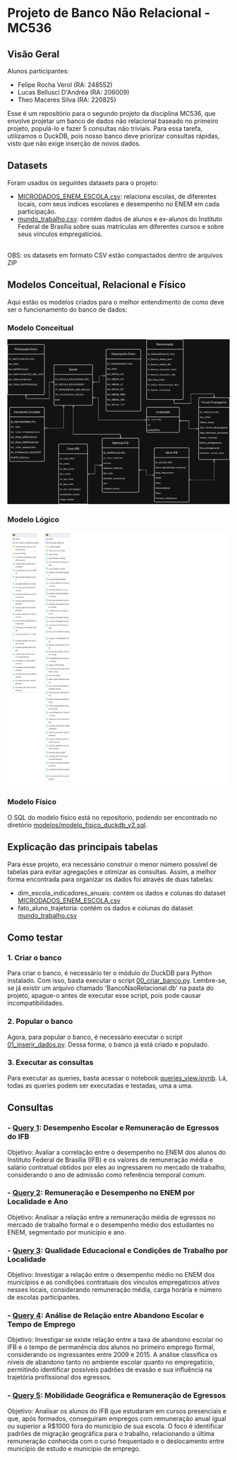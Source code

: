 # Projeto de Banco Não Relacional - MC536

## Visão Geral
Alunos participantes:
- Felipe Rocha Verol (RA: 248552)
- Lucas Bellusci D'Andréa (RA: 206009)
- Theo Maceres Silva (RA: 220825)

Esse é um repositório para o segundo projeto da disciplina MC536, que envolve projetar um banco de dados não relacional baseado no primeiro projeto, populá-lo e fazer 5 consultas não triviais.
Para essa tarefa, utilizamos o DuckDB, pois nosso banco deve priorizar consultas rápidas, visto que não exige inserção de novos dados.

## Datasets
Foram usados os seguintes datasets para o projeto:
- [MICRODADOS_ENEM_ESCOLA.csv](dados/tratados/MICRODADOS_ENEM_ESCOLA.csv): relaciona escolas, de diferentes locais, com seus índices escolares e desempenho no ENEM em cada participação.
- [mundo_trabalho.csv](dados/tratados/mundo_trabalho.csv): contém dados de alunos e ex-alunos do Instituto Federal de Brasília sobre suas matrículas em diferentes cursos e sobre seus vínculos empregatícios. <br/> <br/>

OBS: os datasets em formato CSV estão compactados dentro de arquivos ZIP

## Modelos Conceitual, Relacional e Físico
Aqui estão os modelos criados para o melhor entendimento de como deve ser o funcionamento do banco de dados:

### Modelo Conceitual
![Modelo Conceitual do Banco de Dados](modelos/modelo_conceitual.png) 

### Modelo Lógico
![Modelo Relacional do Banco de Dados](modelos/modelo_logico.PNG)

### Modelo Físico
O SQL do modelo físico está no reposítorio, podendo ser encontrado no diretório [modelos/modelo_fisico_duckdb_v2.sql](modelos/modelo_fisico_duckdb_v2.sql).

## Explicação das principais tabelas
Para esse projeto, era necessário construir o menor número possível de tabelas para evitar agregações e otimizar as consultas. Assim, a melhor forma encontrada para organizar os dados foi através de duas tabelas:
- dim_escola_indicadores_anuais: contém os dados e colunas do dataset [MICRODADOS_ENEM_ESCOLA.csv](dados/tratados/MICRODADOS_ENEM_ESCOLA.csv)
- fato_aluno_trajetoria: contém os dados e colunas do dataset [mundo_trabalho.csv](dados/tratados/mundo_trabalho.csv)

## Como testar

### 1. Criar o banco
Para criar o banco, é necessário ter o módulo do DuckDB para Python instalado. Com isso, basta executar o script [00_criar_banco.py](/scripts_insercao/00_criar_banco.py). Lembre-se, se já existir um arquivo chamado 'BancoNaoRelacional.db' na pasta do projeto, apague-o antes de executar esse script, pois pode causar incompatibilidades.

### 2. Popular o banco
Agora, para popular o banco, é necessário executar o script [01_inserir_dados.py](/scripts_insercao/01_inserir_dados.py). Dessa forma, o banco já está criado e populado.

### 3. Executar as consultas
Para executar as queries, basta acessar o notebook [queries_view.ipynb](/queries_view.ipynb). Lá, todas as queries podem ser executadas e testadas, uma a uma.

## Consultas
### - [Query 1](queries/query1.sql): Desempenho Escolar e Remuneração de Egressos do IFB
Objetivo: Avaliar a correlação entre o desempenho no ENEM dos alunos do Instituto Federal de Brasília (IFB) e os valores de remuneração média e salário contratual obtidos por eles ao ingressarem no mercado de trabalho, considerando o ano de admissão como referência temporal comum.

### - [Query 2](queries/query2.sql): Remuneração e Desempenho no ENEM por Localidade e Ano
Objetivo: Analisar a relação entre a remuneração média de egressos no mercado de trabalho formal e o desempenho médio dos estudantes no ENEM, segmentado por município e ano.

### - [Query 3](queries/query3.sql): Qualidade Educacional e Condições de Trabalho por Localidade
Objetivo: Investigar a relação entre o desempenho médio no ENEM dos municípios e as condições contratuais dos vínculos empregatícios ativos nesses locais, considerando remuneração média, carga horária e número de escolas participantes.

### - [Query 4](queries/query4.sql): Análise de Relação entre Abandono Escolar e Tempo de Emprego
Objetivo: Investigar se existe relação entre a taxa de abandono escolar no IFB e o tempo de permanência dos alunos no primeiro emprego formal, considerando os ingressantes entre 2009 e 2015. A análise classifica os níveis de abandono tanto no ambiente escolar quanto no empregatício, permitindo identificar possíveis padrões de evasão e sua influência na trajetória profissional dos egressos.
 
### - [Query 5](queries/query5.sql): Mobilidade Geográfica e Remuneração de Egressos
Objetivo: Analisar os alunos do IFB que estudaram em cursos presenciais e que, após formados, conseguiram empregos com remuneração anual igual ou superior a R$1000 fora do município de sua escola. O foco é identificar padrões de migração geográfica para o trabalho, relacionando a última remuneração conhecida com o curso frequentado e o deslocamento entre município de estudo e município de emprego.








